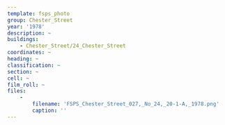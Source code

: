 ```yaml
---
template: fsps_photo
group: Chester_Street
year: '1978'
description: ~
buildings:
    - Chester_Street/24_Chester_Street
coordinates: ~
heading: ~
classification: ~
section: ~
cell: ~
film_roll: ~
files:
    -
        filename: 'FSPS_Chester_Street_027,_No_24,_20-1-A,_1978.png'
        caption: ''
---
```

